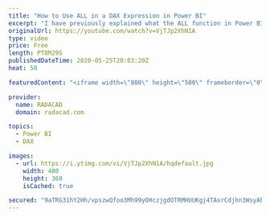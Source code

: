 ```yaml
---
title: "How to Use ALL in a DAX Expression in Power BI"
excerpt: "I have previously explained what the ALL function in Power BI is, and how it helps in working with filters in your report. However, still I get many students confused about how to use this function, which parameter to pass to it. This video is explaining that in detail. Download the Power BI file and"
originalUrl: https://youtube.com/watch?v=VjTJp2XhN1A
type: video
price: Free
length: PT8M29S
publishedDateTime: 2020-05-25T20:03:20Z
heat: 50

featuredContent: "<iframe width=\"800\" height=\"500\" frameborder=\"0\" src=\"https://www.youtube.com/embed/VjTJp2XhN1A\" allow=\"accelerometer; autoplay; encrypted-media; gyroscope; picture-in-picture\" allowfullscreen></iframe>"

provider:
  name: RADACAD
  domain: radacad.com

topics:
  - Power BI
  - DAX

images:
  - url: https://i.ytimg.com/vi/VjTJp2XhN1A/hqdefault.jpg
    width: 480
    height: 360
    isCached: true

secured: "9aTRG31hY2Hh/vpszwQfoo3Mh99yOHczjgdOTRMHUUKgj4TAxrCdjhn3WsyAb2Xw5r1uOlNy9tn0rMgMiQLDfDz8O/yOATUzaMva3k9pp+uySfjE/O8yfIl2a0ZgX4xbs+imcU2rjSuIVhOQKGbOFwCG7cnEAhuWn+4pXCP04R4dEqc2CcU2TF6HdPNb8BbMPGrF0gVxT8IN5hsRFSsXQ+tKt3Pfdv1rkrnR8zv/5eHBpMBvj+yau3TVPq17FuYimizcyYHQKucxTxyzUmLqQ705+CRyHbweveX69xc5DZbdg5NMWrdLtRyGpiF9dAtfX/LUKq6rjbzWh1KhDEAmoXi0icWvcd0BlhLdzCTXBzHZHSzAzjbhu5Dgy3FpZppV+7m65vYNOCS3vUhXuqxFSleRZTsWAX7HevIyDt8wP5I=;kVdGXPvz9rXh8+a1PC0oOg=="
---
```


